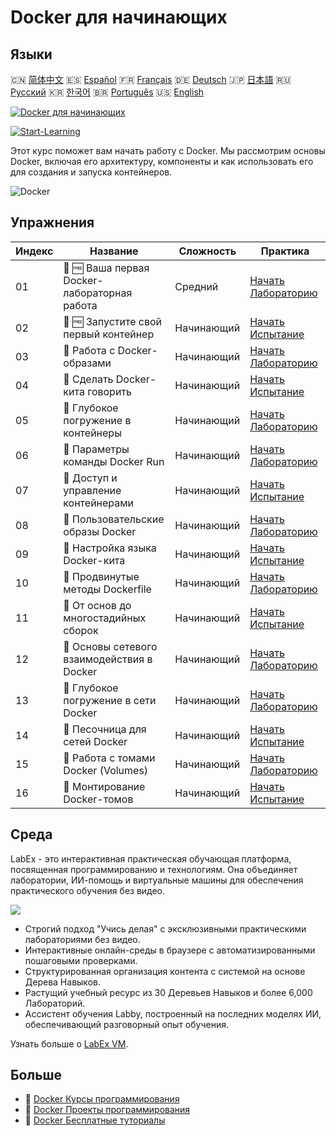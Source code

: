 # Docker для начинающих

## Языки

🇨🇳 [简体中文](README_zh.md) 🇪🇸 [Español](README_es.md) 🇫🇷 [Français](README_fr.md) 🇩🇪 [Deutsch](README_de.md) 🇯🇵 [日本語](README_ja.md) 🇷🇺 [Русский](README_ru.md) 🇰🇷 [한국어](README_ko.md) 🇧🇷 [Português](README_pt.md) 🇺🇸 [English](README.md) 

[![Docker для начинающих](https://cover-creator.labex.io/docker-for-beginners.png?lang=ru)](https://labex.io/ru/courses/docker-for-beginners)

[![Start-Learning](https://img.shields.io/badge/Start-Learning-whitesmoke?style=for-the-badge)](https://labex.io/ru/courses/docker-for-beginners)

Этот курс поможет вам начать работу с Docker. Мы рассмотрим основы Docker, включая его архитектуру, компоненты и как использовать его для создания и запуска контейнеров.

![Docker](https://img.shields.io/badge/Docker-whitesmoke?style=for-the-badge&logo=docker)


## Упражнения

|   Индекс | Название                                     | Сложность   | Практика                                                                                                                     |
|----------|----------------------------------------------|-------------|------------------------------------------------------------------------------------------------------------------------------|
|       01 | 📖 🆓 Ваша первая Docker-лабораторная работа | Средний     | <a target='_blank' href='https://labex.io/ru/tutorials/docker-your-first-docker-lab-92719'>Начать Лабораторию</a>            |
|       02 | 🎯 🆓 Запустите свой первый контейнер        | Начинающий  | <a target='_blank' href='https://labex.io/ru/tutorials/docker-run-your-first-container-388943'>Начать Испытание</a>          |
|       03 | 📖  Работа с Docker-образами                 | Начинающий  | <a target='_blank' href='https://labex.io/ru/tutorials/docker-working-with-docker-images-388939'>Начать Лабораторию</a>      |
|       04 | 🎯  Сделать Docker-кита говорить             | Начинающий  | <a target='_blank' href='https://labex.io/ru/tutorials/docker-make-a-docker-whale-speak-388948'>Начать Испытание</a>         |
|       05 | 📖  Глубокое погружение в контейнеры         | Начинающий  | <a target='_blank' href='https://labex.io/ru/tutorials/docker-diving-deeper-into-containers-388951'>Начать Лабораторию</a>   |
|       06 | 📖  Параметры команды Docker Run             | Начинающий  | <a target='_blank' href='https://labex.io/ru/tutorials/docker-docker-run-command-parameters-389228'>Начать Лабораторию</a>   |
|       07 | 🎯  Доступ и управление контейнерами         | Начинающий  | <a target='_blank' href='https://labex.io/ru/tutorials/docker-access-and-manage-containers-389192'>Начать Испытание</a>      |
|       08 | 📖  Пользовательские образы Docker           | Начинающий  | <a target='_blank' href='https://labex.io/ru/tutorials/docker-custom-docker-images-389185'>Начать Лабораторию</a>            |
|       09 | 🎯  Настройка языка Docker-кита              | Начинающий  | <a target='_blank' href='https://labex.io/ru/tutorials/docker-customize-docker-whale-s-language-389015'>Начать Испытание</a> |
|       10 | 📖  Продвинутые методы Dockerfile            | Начинающий  | <a target='_blank' href='https://labex.io/ru/tutorials/docker-advanced-dockerfile-techniques-389027'>Начать Лабораторию</a>  |
|       11 | 🎯  От основ до многостадийных сборок        | Начинающий  | <a target='_blank' href='https://labex.io/ru/tutorials/docker-from-basics-to-multi-stage-builds-389193'>Начать Испытание</a> |
|       12 | 📖  Основы сетевого взаимодействия в Docker  | Начинающий  | <a target='_blank' href='https://labex.io/ru/tutorials/docker-docker-networking-basics-389048'>Начать Лабораторию</a>        |
|       13 | 📖  Глубокое погружение в сети Docker        | Начинающий  | <a target='_blank' href='https://labex.io/ru/tutorials/docker-dive-into-docker-networking-389047'>Начать Лабораторию</a>     |
|       14 | 🎯  Песочница для сетей Docker               | Начинающий  | <a target='_blank' href='https://labex.io/ru/tutorials/docker-docker-network-playground-389054'>Начать Испытание</a>         |
|       15 | 📖  Работа с томами Docker (Volumes)         | Начинающий  | <a target='_blank' href='https://labex.io/ru/tutorials/docker-working-with-docker-volumes-389189'>Начать Лабораторию</a>     |
|       16 | 🎯  Монтирование Docker-томов                | Начинающий  | <a target='_blank' href='https://labex.io/ru/tutorials/docker-docker-volume-mounting-389116'>Начать Испытание</a>            |

## Среда

LabEx - это интерактивная практическая обучающая платформа, посвященная программированию и технологиям. Она объединяет лаборатории, ИИ-помощь и виртуальные машины для обеспечения практического обучения без видео.

![](https://tutorial-screenshot.getvm.io/images/vm-1725247253.png)

- Строгий подход "Учись делая" с эксклюзивными практическими лабораториями без видео.
- Интерактивные онлайн-среды в браузере с автоматизированными пошаговыми проверками.
- Структурированная организация контента с системой на основе Дерева Навыков.
- Растущий учебный ресурс из 30 Деревьев Навыков и более 6,000 Лабораторий.
- Ассистент обучения Labby, построенный на последних моделях ИИ, обеспечивающий разговорный опыт обучения.

Узнать больше о [LabEx VM](https://support.labex.io/using-labex/virtual-machine).

## Больше

- 🔗 [Docker Курсы программирования](https://github.com/labex-labs/awesome-programming-courses)
- 🔗 [Docker Проекты программирования](https://github.com/labex-labs/awesome-programming-projects)
- 🔗 [Docker Бесплатные туториалы](https://github.com/labex-labs/docker-free-tutorials)

